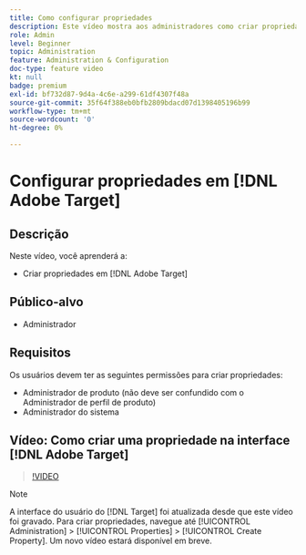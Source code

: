 ```yaml
---
title: Como configurar propriedades
description: Este vídeo mostra aos administradores como criar propriedades no Adobe Target.
role: Admin
level: Beginner
topic: Administration
feature: Administration & Configuration
doc-type: feature video
kt: null
badge: premium
exl-id: bf732d87-9d4a-4c6e-a299-61df4307f48a
source-git-commit: 35f64f388eb0bfb2809bdacd07d1398405196b99
workflow-type: tm+mt
source-wordcount: '0'
ht-degree: 0%

---
```


# Configurar propriedades em [!DNL Adobe Target]

## Descrição

Neste vídeo, você aprenderá a:

* Criar propriedades em [!DNL Adobe Target]

## Público-alvo

* Administrador

## Requisitos

Os usuários devem ter as seguintes permissões para criar propriedades:

* Administrador de produto (não deve ser confundido com o Administrador de perfil de produto)
* Administrador do sistema

## Vídeo: Como criar uma propriedade na interface [!DNL Adobe Target]

>[!VIDEO](https://video.tv.adobe.com/v/18990/?quality=12)

>[!NOTE]
>
>A interface do usuário do [!DNL Target] foi atualizada desde que este vídeo foi gravado. Para criar propriedades, navegue até [!UICONTROL Administration] > [!UICONTROL Properties] > [!UICONTROL Create Property]. Um novo vídeo estará disponível em breve.